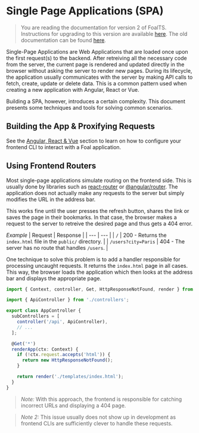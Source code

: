 # Single Page Applications (SPA)

> You are reading the documentation for version 2 of FoalTS. Instructions for upgrading to this version are available [here](../upgrade-to-v2/README.md). The old documentation can be found [here](https://github.com/FoalTS/foal/tree/v1.x/docs).

Single-Page Applications are Web Applications that are loaded once upon the first request(s) to the backend. After retreiving all the necessary code from the server, the current page is rendered and updated directly in the browser without asking the server to render new pages. During its lifecycle, the application usually communicates with the server by making API calls to fetch, create, update or delete data. This is a common pattern used when creating a new application with Angular, React or Vue.

Building a SPA, however, introduces a certain complexity. This document presents some techniques and tools for solving common scenarios.

## Building the App & Proxifying Requests

See the [Angular, React & Vue](./angular-react-vue.md) section to learn on how to configure your frontend CLI to interact with a Foal application.

## Using Frontend Routers

Most single-page applications simulate routing on the frontend side. This is usually done by libraries such as [react-router](https://reacttraining.com/react-router) or [@angular/router](https://angular.io/guide/router). The application does not actually make any requests to the server but simply modifies the URL in the address bar.

This works fine until the user presses the refresh button, shares the link or saves the page in their bookmarks. In that case, the browser makes a request to the server to retreive the desired page and thus gets a 404 error.

*Example*
| Request | Response |
| --- | --- |
| `/` | 200 - Returns the `index.html` file in the `public/` directory. |
| `/users?city=Paris` | 404 - The server has no route that handles `/users`. |

One technique to solve this problem is to add a handler responsible for processing uncaught requests. It returns the `index.html` page in all cases. This way, the browser loads the application which then looks at the address bar and displays the appropriate page.

```typescript
import { Context, controller, Get, HttpResponseNotFound, render } from '@foal/core';

import { ApiController } from './controllers';

export class AppController {
  subControllers = [
    controller('/api', ApiController),
    // ...
  ];

  @Get('*')
  renderApp(ctx: Context) {
    if (!ctx.request.accepts('html')) {
      return new HttpResponseNotFound();
    }

    return render('./templates/index.html');
  }
}
```

> *Note:* With this approach, the frontend is responsible for catching incorrect URLs and displaying a 404 page.

> *Note 2:* This issue usually does not show up in development as frontend CLIs are sufficiently clever to handle these requests.